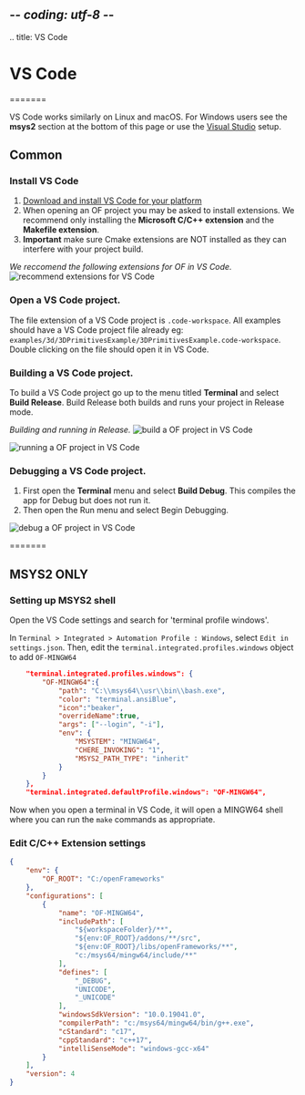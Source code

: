 ## -*- coding: utf-8 -*-
.. title: VS Code

# VS Code
=======

VS Code works similarly on Linux and macOS. For Windows users see the **msys2** section at the bottom of this page or use the [Visual Studio](https://openframeworks.cc/setup/vs/) setup. 

## Common

### Install VS Code
1. [Download and install VS Code for your platform](https://code.visualstudio.com/download)
2. When opening an OF project you may be asked to install extensions. We recommend only installing the **Microsoft C/C++ extension** and the **Makefile extension**.
3. **Important** make sure Cmake extensions are NOT installed as they can interfere with your project build. 

_We reccomend the following extensions for OF in VS Code._
![recommend extensions for VS Code](https://openframeworks.cc/setup/setup_assets/vscode-extensions.png)

### Open a VS Code project. 
The file extension of a VS Code project is `.code-workspace`. All examples should have a VS Code project file already eg: `examples/3d/3DPrimitivesExample/3DPrimitivesExample.code-workspace`. Double clicking on the file should open it in VS Code. 

### Building a VS Code project. 
To build a VS Code project go up to the menu titled **Terminal** and select **Build Release**. Build Release both builds and runs your project in Release mode. 

_Building and running in Release._
![build a OF project in VS Code](https://openframeworks.cc/setup/setup_assets/vscode-build.jpg)

![running a OF project in VS Code](https://openframeworks.cc/setup/setup_assets/vscode-run.jpg)

### Debugging a VS Code project. 
1. First open the **Terminal** menu and select **Build Debug**. This compiles the app for Debug but does not run it. 
2. Then open the Run menu and select Begin Debugging. 

![debug a OF project in VS Code](https://openframeworks.cc/setup/setup_assets/vscode-debug.jpg)


=======

## MSYS2 ONLY

### Setting up MSYS2 shell

Open the VS Code settings and search for 'terminal profile windows'.

In `Terminal > Integrated > Automation Profile : Windows`, select `Edit in settings.json`.
Then, edit the `terminal.integrated.profiles.windows` object to add `OF-MINGW64`

```json
    "terminal.integrated.profiles.windows": {
        "OF-MINGW64":{
            "path": "C:\\msys64\\usr\\bin\\bash.exe",
            "color": "terminal.ansiBlue",
            "icon":"beaker",
            "overrideName":true,
            "args": ["--login", "-i"],
            "env": {
                "MSYSTEM": "MINGW64",
                "CHERE_INVOKING": "1",
                "MSYS2_PATH_TYPE": "inherit"
            }
        }
    },
    "terminal.integrated.defaultProfile.windows": "OF-MINGW64",
```

Now when you open a terminal in VS Code, it will open a MINGW64 shell where you can run the `make` commands as appropriate.

### Edit C/C++ Extension settings

```json
{
    "env": {
        "OF_ROOT": "C:/openFrameworks"
    },
    "configurations": [
        {
            "name": "OF-MINGW64",
            "includePath": [
                "${workspaceFolder}/**",
                "${env:OF_ROOT}/addons/**/src",
                "${env:OF_ROOT}/libs/openFrameworks/**",
                "c:/msys64/mingw64/include/**"
            ],
            "defines": [
                "_DEBUG",
                "UNICODE",
                "_UNICODE"
            ],
            "windowsSdkVersion": "10.0.19041.0",
            "compilerPath": "c:/msys64/mingw64/bin/g++.exe",
            "cStandard": "c17",
            "cppStandard": "c++17",
            "intelliSenseMode": "windows-gcc-x64"
        }
    ],
    "version": 4
}
```
